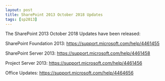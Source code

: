 ```yaml
---
layout: post
title: SharePoint 2013 October 2018 Updates
tags: [sp2013]
---
```


The SharePoint 2013 October 2018 Updates have been released:

SharePoint Foundation 2013: <https://support.microsoft.com/help/4461455>

SharePoint Server 2013: <https://support.microsoft.com/help/4461458>

Project Server 2013: <https://support.microsoft.com/help/4461456>

Office Updates: <https://support.microsoft.com/help/4464656>